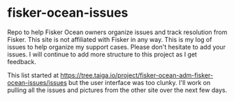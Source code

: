 # fisker-ocean-issues
Repo to help Fisker Ocean owners organize issues and track resolution from Fisker. This site is not affiliated with Fisker in any way. This is my log of issues to help organize my support cases. Please don't hesitate to add your issues. I will continue to add more structure to this project as I get feedback.

This list started at https://tree.taiga.io/project/fisker-ocean-adm-fisker-ocean-issues/issues but the user interface was too clunky.  I'll work on pulling all the issues and pictures from the other site over the next few days.


